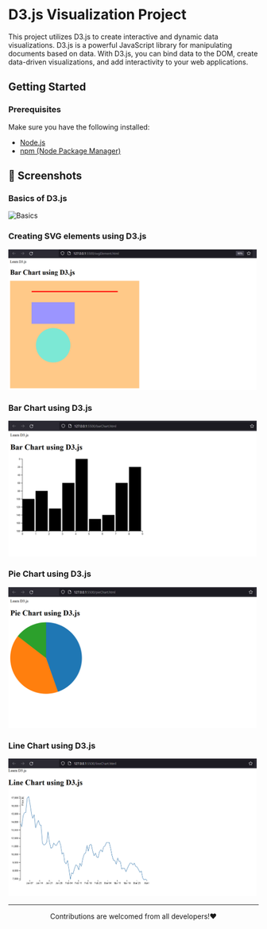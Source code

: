 # D3.js Visualization Project

This project utilizes D3.js to create interactive and dynamic data visualizations. D3.js is a powerful JavaScript library for manipulating documents based on data. With D3.js, you can bind data to the DOM, create data-driven visualizations, and add interactivity to your web applications.

## Getting Started

### Prerequisites

Make sure you have the following installed:

- [Node.js](https://nodejs.org/)
- [npm (Node Package Manager)](https://www.npmjs.com/)

## 📸 Screenshots

### Basics of D3.js
<img src="Snapshots/d3js_Basics-5.png" width="500" alt="Basics">

### Creating SVG elements using D3.js
<img src="Snapshots/svgElements.png" width="500" alt="svgElements">

### Bar Chart using D3.js
<img src="Snapshots/barChart.png" width="500" alt="barChart">

### Pie Chart using D3.js
<img src="Snapshots/pieChart.png" width="500" alt="pieChart">

### Line Chart using D3.js
<img src="Snapshots/lineChart.png" width="500" alt="lineChart">

<hr>
<p align="center">
Contributions  are welcomed from all developers!❤️
</p>



